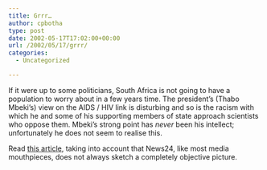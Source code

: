 ```yaml
---
title: Grrr…
author: cpbotha
type: post
date: 2002-05-17T17:02:00+00:00
url: /2002/05/17/grrr/
categories:
  - Uncategorized

---
```

If it were up to some politicians, South Africa is not going to have a population to worry about in a few years time. The president&#8217;s (Thabo Mbeki&#8217;s) view on the AIDS / HIV link is disturbing and so is the racism with which he and some of his supporting members of state approach scientists who oppose them. Mbeki&#8217;s strong point has _never_ been his intellect; unfortunately he does not seem to realise this.

Read [this article][1], taking into account that News24, like most media mouthpieces, does not always sketch a completely objective picture.

 [1]: http://www.news24.com/News24/South_Africa/0,1113,2-7_1185893,00.html
